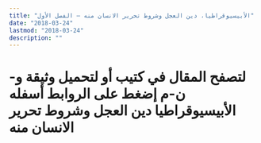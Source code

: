 ```yaml
---
title: "الأبيسيوقراطيا، دين العجل وشروط تحرير الانسان منه – الفصل الأول"
date: "2018-03-24"
lastmod: "2018-03-24"
description: ""
---
```

# **لتصفح المقال في كتيب أو لتحميل وثيقة و-ن-م إضغط على الروابط أسفله** **الأبيسيوقراطيا دين العجل وشروط تحرير الانسان منه**

###